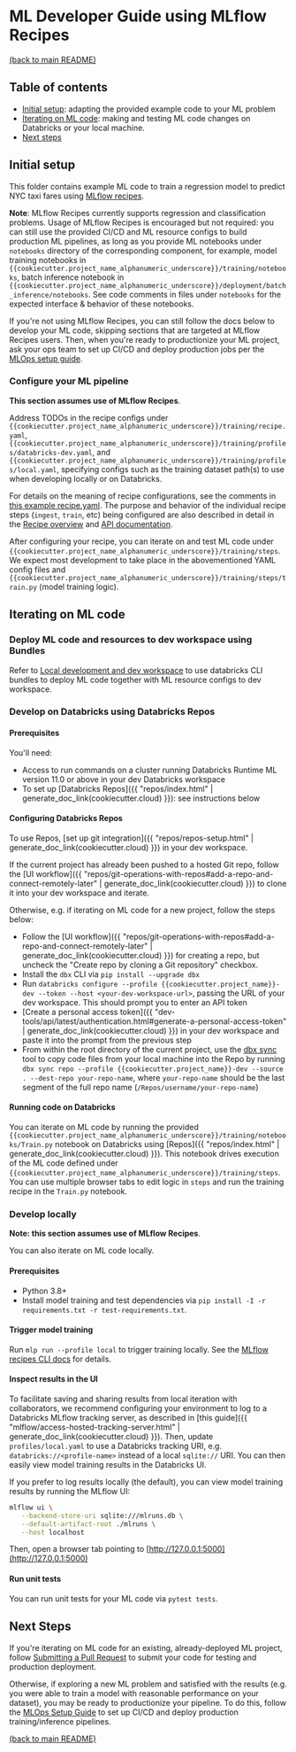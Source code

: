 # ML Developer Guide using MLflow Recipes

[(back to main README)](../../README.md)

## Table of contents
* [Initial setup](#initial-setup): adapting the provided example code to your ML problem
* [Iterating on ML code](#iterating-on-ml-code): making and testing ML code changes on Databricks or your local machine.
* [Next steps](#next-steps)

## Initial setup
This folder contains example ML code to train a regression model to predict NYC taxi fares using
[MLflow recipes](https://mlflow.org/docs/latest/recipes.html).

**Note**: MLflow Recipes currently supports regression and classification problems. Usage of MLflow Recipes is encouraged but not required: you can still use the provided
CI/CD and ML resource configs to build production ML pipelines, as long as you provide ML notebooks  under `notebooks` 
directory of the corresponding component, for example, model training notebooks in `{{cookiecutter.project_name_alphanumeric_underscore}}/training/notebooks`, 
batch inference notebook in `{{cookiecutter.project_name_alphanumeric_underscore}}/deployment/batch_inference/notebooks`.
See code comments in files under `notebooks` for the expected interface & behavior of these notebooks.

If you're not using MLflow Recipes, you can still follow the docs below to develop your ML code, skipping sections
that are targeted at MLflow Recipes users. Then, when you're ready
to productionize your ML project, ask your ops team to set up CI/CD and deploy
production jobs per the [MLOps setup guide](../mlops-setup.md).

### Configure your ML pipeline
**This section assumes use of MLflow Recipes**.

Address TODOs in the recipe configs under `{{cookiecutter.project_name_alphanumeric_underscore}}/training/recipe.yaml`, `{{cookiecutter.project_name_alphanumeric_underscore}}/training/profiles/databricks-dev.yaml`,
and `{{cookiecutter.project_name_alphanumeric_underscore}}/training/profiles/local.yaml`, specifying configs such as the training dataset path(s) to use when developing
locally or on Databricks.

For details on the meaning of recipe configurations, see the comments in [this example recipe.yaml](https://github.com/mlflow/recipes-regression-template/blob/main/recipe.yaml).
The purpose and behavior of the individual recipe steps (`ingest`, `train`, etc) being configured are also
described in detail in
the [Recipe overview](https://mlflow.org/docs/latest/recipes.html)
and [API documentation](https://mlflow.org/docs/latest/python_api/mlflow.recipes.html).

After configuring your recipe, you can iterate on and test ML code under ``{{cookiecutter.project_name_alphanumeric_underscore}}/training/steps``.
We expect most development to take place in the abovementioned YAML config files and
`{{cookiecutter.project_name_alphanumeric_underscore}}/training/steps/train.py` (model training logic).

## Iterating on ML code

### Deploy ML code and resources to dev workspace using Bundles

Refer to [Local development and dev workspace](../../{{cookiecutter.project_name_alphanumeric_underscore}}/databricks-resources/README.md#local-development-and-dev-workspace) 
to use databricks CLI bundles to deploy ML code together with ML resource configs to dev workspace. 

### Develop on Databricks using Databricks Repos

#### Prerequisites
You'll need:
* Access to run commands on a cluster running Databricks Runtime ML version 11.0 or above in your dev Databricks workspace
* To set up [Databricks Repos]({{ "repos/index.html" | generate_doc_link(cookiecutter.cloud) }}): see instructions below

#### Configuring Databricks Repos
To use Repos, [set up git integration]({{ "repos/repos-setup.html" | generate_doc_link(cookiecutter.cloud) }}) in your dev workspace.

If the current project has already been pushed to a hosted Git repo, follow the
[UI workflow]({{ "repos/git-operations-with-repos#add-a-repo-and-connect-remotely-later" | generate_doc_link(cookiecutter.cloud) }})
to clone it into your dev workspace and iterate.

Otherwise, e.g. if iterating on ML code for a new project, follow the steps below:
* Follow the [UI workflow]({{ "repos/git-operations-with-repos#add-a-repo-and-connect-remotely-later" | generate_doc_link(cookiecutter.cloud) }})
  for creating a repo, but uncheck the "Create repo by cloning a Git repository" checkbox.
* Install the `dbx` CLI via `pip install --upgrade dbx`
* Run `databricks configure --profile {{cookiecutter.project_name}}-dev --token --host <your-dev-workspace-url>`, passing the URL of your dev workspace.
  This should prompt you to enter an API token
* [Create a personal access token]({{ "dev-tools/api/latest/authentication.html#generate-a-personal-access-token" | generate_doc_link(cookiecutter.cloud) }})
  in your dev workspace and paste it into the prompt from the previous step
* From within the root directory of the current project, use the [dbx sync](https://dbx.readthedocs.io/en/latest/guides/python/devloop/mixed/#using-dbx-sync-repo-for-local-to-repo-synchronization) tool to copy code files from your local machine into the Repo by running
  `dbx sync repo --profile {{cookiecutter.project_name}}-dev --source . --dest-repo your-repo-name`, where `your-repo-name` should be the last segment of the full repo name (`/Repos/username/your-repo-name`)

#### Running code on Databricks
You can iterate on ML code by running the provided `{{cookiecutter.project_name_alphanumeric_underscore}}/training/notebooks/Train.py` notebook on Databricks using
[Repos]({{ "repos/index.html" | generate_doc_link(cookiecutter.cloud) }}). This notebook drives execution of
the ML code defined under ``{{cookiecutter.project_name_alphanumeric_underscore}}/training/steps``. You can use multiple browser tabs to edit
logic in `steps` and run the training recipe in the `Train.py` notebook.


### Develop locally
**Note: this section assumes use of MLflow Recipes**.

You can also iterate on ML code locally.

#### Prerequisites
* Python 3.8+
* Install model training and test dependencies via `pip install -I -r requirements.txt -r test-requirements.txt`.

#### Trigger model training
Run `mlp run --profile local` to trigger training locally. See the
[MLflow recipes CLI docs](https://mlflow.org/docs/latest/recipes.html#key-concepts) for details.

#### Inspect results in the UI
To facilitate saving and sharing results from local iteration with collaborators, we recommend configuring your
environment to log to a Databricks MLflow tracking server, as described in [this guide]({{ "mlflow/access-hosted-tracking-server.html" | generate_doc_link(cookiecutter.cloud) }}).
Then, update `profiles/local.yaml` to use a Databricks tracking URI,
e.g. `databricks://<profile-name>` instead of a local `sqlite://` URI. You can then easily view model training results in the Databricks UI.

If you prefer to log results locally (the default), you can view model training results by running the MLflow UI:

```sh
mlflow ui \
   --backend-store-uri sqlite:///mlruns.db \
   --default-artifact-root ./mlruns \
   --host localhost
```

Then, open a browser tab pointing to [http://127.0.0.1:5000](http://127.0.0.1:5000)

#### Run unit tests
You can run unit tests for your ML code via `pytest tests`.

## Next Steps
If you're iterating on ML code for an existing, already-deployed ML project, follow [Submitting a Pull Request](../ml-pull-request.md)
to submit your code for testing and production deployment.

Otherwise, if exploring a new ML problem and satisfied with the results (e.g. you were able to train
a model with reasonable performance on your dataset), you may be ready to productionize your pipeline.
To do this, follow the [MLOps Setup Guide](../mlops-setup.md) to set up CI/CD and deploy
production training/inference pipelines.

[(back to main README)](../../README.md)
